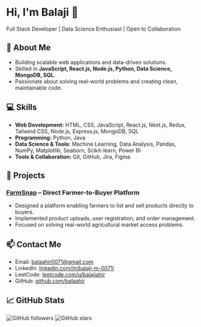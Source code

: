 # Hi, I'm Balaji 👋
Full Stack Developer | Data Science Enthusiast | Open to Collaboration

## 🔭 About Me
- Building scalable web applications and data-driven solutions.
- Skilled in **JavaScript, React.js, Node.js, Python, Data Science, MongoDB, SQL**.
- Passionate about solving real-world problems and creating clean, maintainable code.

## 💻 Skills
- **Web Development:** HTML, CSS, JavaScript, React.js, Next.js, Redux, Tailwind CSS, Node.js, Express.js, MongoDB, SQL
- **Programming:** Python, Java
- **Data Science & Tools:** Machine Learning, Data Analysis, Pandas, NumPy, Matplotlib, Seaborn, Scikit-learn, Power BI
- **Tools & Collaboration:** Git, GitHub, Jira, Figma

## 🚀 Projects
### [FarmSnap](https://farmsnap.onrender.com/) – Direct Farmer-to-Buyer Platform
- Designed a platform enabling farmers to list and sell products directly to buyers.
- Implemented product uploads, user registration, and order management.
- Focused on solving real-world agricultural market access problems.

## 📫 Contact Me
- Email: [balaahir0071@gmail.com](mailto:balaahir0071@gmail.com)  
- LinkedIn: [linkedin.com/in/balaji-m-0071i](https://www.linkedin.com/in/balaji-m-0071i)  
- LeetCode: [leetcode.com/u/balajiahir](https://leetcode.com/u/balajiahir)  
- GitHub: [github.com/balaahir](https://github.com/balaahir)

## 📈 GitHub Stats
![GitHub followers](https://img.shields.io/github/followers/balaahir?style=social)
![GitHub stars](https://img.shields.io/github/stars/balaahir?style=social)
